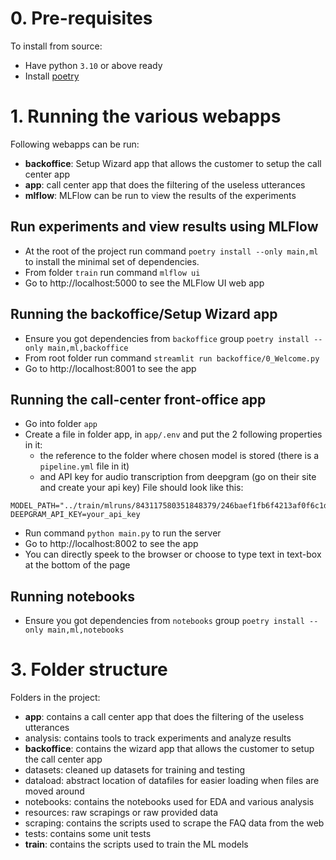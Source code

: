 
# 0. Pre-requisites

To install from source:
- Have python `3.10` or above ready
- Install [poetry](https://python-poetry.org/docs/#installation)


# 1. Running the various webapps

Following webapps can be run:
- **backoffice**: Setup Wizard app that allows the customer to setup the call center app
- **app**: call center app that does the filtering of the useless utterances
- **mlflow**: MLFlow can be run to view the results of the experiments

## Run experiments and view results using MLFlow
- At the root of the project run command `poetry install --only main,ml` to install the
minimal set of dependencies.
- From folder `train` run command `mlflow ui`
- Go to http://localhost:5000 to see the MLFlow UI web app

## Running the backoffice/Setup Wizard app
- Ensure you got dependencies from `backoffice` group `poetry install --only main,ml,backoffice`
- From root folder run command `streamlit run backoffice/0_Welcome.py`
- Go to http://localhost:8001 to see the app


## Running the call-center front-office app
- Go into folder `app`
- Create a file in folder app, in `app/.env` and put the 2 following properties in it:
  - the reference to the folder where chosen model is stored (there is a `pipeline.yml` file in it)
  - and API key for audio transcription from deepgram (go on their site and create your api key)
File should look like this:
```
MODEL_PATH="../train/mlruns/843117580351848379/246baef1fb6f4213af0f6c1d0e188c74/artifacts"
DEEPGRAM_API_KEY=your_api_key
```
- Run command `python main.py` to run the server
- Go to http://localhost:8002 to see the app
- You can directly speek to the browser or choose to type text in text-box at the bottom of the page

## Running notebooks
- Ensure you got dependencies from `notebooks` group `poetry install --only main,ml,notebooks`


# 3. Folder structure
Folders in the project:

- **app**: contains a call center app that does the filtering of the useless utterances
- analysis: contains tools to track experiments and analyze results
- **backoffice**: contains the wizard app that allows the customer to setup the call center app
- datasets: cleaned up datasets for training and testing
- dataload: abstract location of datafiles for easier loading when files are moved around
- notebooks: contains the notebooks used for EDA and various analysis
- resources: raw scrapings or raw provided data
- scraping: contains the scripts used to scrape the FAQ data from the web
- tests: contains some unit tests
- **train**: contains the scripts used to train the ML models





